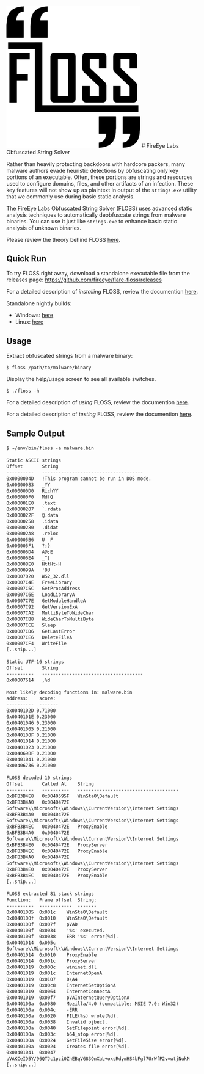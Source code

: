 <img src="resources/logo.png?raw=true " width="350"/>
# FireEye Labs Obfuscated String Solver

Rather than heavily protecting backdoors with hardcore packers, many
malware authors evade heuristic detections by obfuscating only key
portions of an executable. Often, these portions are strings and resources
used to configure domains, files, and other artifacts of an infection.
These key features will not show up as plaintext in output of the `strings.exe` utility
that we commonly use during basic static analysis.

The FireEye Labs Obfuscated String Solver (FLOSS) uses advanced
static analysis techniques to automatically deobfuscate strings from
malware binaries. You can use it just like `strings.exe` to enhance
basic static analysis of unknown binaries.

Please review the theory behind FLOSS [here](doc/theory.md).


## Quick Run
To try FLOSS right away, download a standalone executable file from the releases page:
https://github.com/fireeye/flare-floss/releases

For a detailed description of *installing* FLOSS, review the documention
 [here](doc/installation.md).

Standalone nightly builds:
  - Windows: [here](http://s3.amazonaws.com/build-artifacts.floss.flare.fireeye.com/appveyor/dist/floss.exe)
  - Linux: [here](https://s3.amazonaws.com/build-artifacts.floss.flare.fireeye.com/travis/dist/linux/floss)


## Usage
Extract obfuscated strings from a malware binary:

    $ floss /path/to/malware/binary

Display the help/usage screen to see all available switches.

    $ ./floss -h

For a detailed description of *using* FLOSS, review the documention
 [here](doc/usage.md).

For a detailed description of *testing* FLOSS, review the documention
 [here](doc/test.md).


## Sample Output

```
$ ~/env/bin/floss -a malware.bin

Static ASCII strings
Offset       String
----------   -------------------------------------
0x0000004D   !This program cannot be run in DOS mode.
0x00000083   _YY
0x000000D0   RichYY
0x000000F0   MdfQ
0x000001E0   .text
0x00000207   `.rdata
0x0000022F   @.data
0x00000258   .idata
0x00000280   .didat
0x000002A8   .reloc
0x000005B6   U  F
0x000005F1   ?;}
0x000006D4   A@;E
0x000006E4   _^[
0x000008E0   HttHt-H
0x0000099A   '9U
0x00007020   WS2_32.dll
0x00007C4E   FreeLibrary
0x00007C5C   GetProcAddress
0x00007C6E   LoadLibraryA
0x00007C7E   GetModuleHandleA
0x00007C92   GetVersionExA
0x00007CA2   MultiByteToWideChar
0x00007CB8   WideCharToMultiByte
0x00007CCE   Sleep
0x00007CD6   GetLastError
0x00007CE6   DeleteFileA
0x00007CF4   WriteFile
[..snip...]

Static UTF-16 strings
Offset       String
----------   -------------------------------------
0x00007614   ,%d

Most likely decoding functions in: malware.bin
address:    score:
----------  -------
0x0040102D 0.71000
0x0040101E 0.23000
0x00401046 0.23000
0x00401005 0.21000
0x0040100F 0.21000
0x00401014 0.21000
0x00401023 0.21000
0x004069BF 0.21000
0x00401041 0.21000
0x00406736 0.21000

FLOSS decoded 10 strings
Offset       Called At    String
----------   ----------   -------------------------------------
0xBFB3B4E8   0x0040595F   WinSta0\Default
0xBFB3B4A0   0x0040472E   Software\\Microsoft\\Windows\\CurrentVersion\\Internet Settings
0xBFB3B4A0   0x0040472E   Software\\Microsoft\\Windows\\CurrentVersion\\Internet Settings
0xBFB3B4EC   0x0040472E   ProxyEnable
0xBFB3B4A0   0x0040472E   Software\\Microsoft\\Windows\\CurrentVersion\\Internet Settings
0xBFB3B4E0   0x0040472E   ProxyServer
0xBFB3B4EC   0x0040472E   ProxyEnable
0xBFB3B4A0   0x0040472E   Software\\Microsoft\\Windows\\CurrentVersion\\Internet Settings
0xBFB3B4E0   0x0040472E   ProxyServer
0xBFB3B4EC   0x0040472E   ProxyEnable
[..snip...]

FLOSS extracted 81 stack strings
Function:   Frame offset  String:
----------  ------------  -------
0x00401005  0x001c    WinSta0\Default
0x0040100f  0x0010    WinSta0\Default
0x0040100f  0x007f    pVAD
0x0040100f  0x0034    '%s' executed.
0x0040100f  0x0038    ERR '%s' error[%d].
0x00401014  0x005c    Software\\Microsoft\\Windows\\CurrentVersion\\Internet Settings
0x00401014  0x0010    ProxyEnable
0x00401014  0x001c    ProxyServer
0x00401019  0x000c    wininet.dll
0x00401019  0x001c    InternetOpenA
0x00401019  0x0107    0\A4
0x00401019  0x00c8    InternetSetOptionA
0x00401019  0x0064    InternetConnectA
0x00401019  0x00f7    pVAInternetQueryOptionA
0x0040100a  0x0080    Mozilla/4.0 (compatible; MSIE 7.0; Win32)
0x0040100a  0x004c    -ERR
0x0040100a  0x0020    FILE(%s) wrote(%d).
0x0040100a  0x0038    Invalid ojbect.
0x0040100a  0x0040    SetFilepoint error[%d].
0x0040100a  0x003c    b64_ntop error[%d].
0x0040100a  0x0024    GetFileSize error[%d].
0x0040100a  0x0024    Creates file error[%d].
0x00401041  0x0047    pVAKCeID5Y/96QTJc1pzi0ZhEBqVG83OnXaL+oxsRdymHS4bFgl7UrWfP2v=wtjNukM
[..snip...]
```
